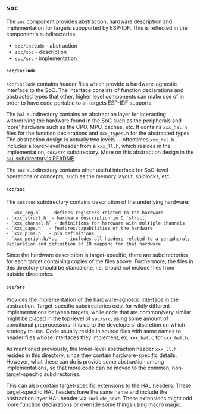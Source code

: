 ## `soc` ##

The `soc` component provides abstraction, hardware description and implementation for targets suppported by ESP-IDF. This is reflected in
the component's subdirectories:

- `soc/include` - abstraction
- `soc/soc` - description
- `soc/src` - implementation

#### `soc/include` ####

`soc/include` contains header files which provide a hardware-agnostic interface to the SoC. The interface consists of
function declarations and abstracted types that other, higher level components can make use of in order to have code portable to 
all targets ESP-IDF supports.

The `hal` subdirectory contains an abstraction layer for interacting with/driving the hardware found in the SoC such as the peripherals 
and 'core' hardware such as the CPU, MPU, caches, etc. It contains `xxx_hal.h` files for the function declarations and `xxx_types.h` for the abstracted types.
The abstraction design is actually two levels -- oftentimes `xxx_hal.h` includes a lower-level header from a
`xxx_ll.h`, which resides in the implementation, `soc/src` subdirectory. More on this abstraction design in the [`hal` subdirectory's README](include/hal/readme.md).

The `soc` subdirectory contains other useful interface for SoC-level operations or concepts, such as the memory layout, spinlocks, etc.

#### `soc/soc` ####

The `soc/soc` subdirectory contains description of the underlying hardware:

    - `xxx_reg.h`   - defines registers related to the hardware
    - `xxx_struct.h` - hardware description in C `struct`
    - `xxx_channel.h` - definitions for hardware with multiple channels
    - `xxx_caps.h`  - features/capabilities of the hardware
    - `xxx_pins.h`  - pin definitions
    - `xxx_periph.h/*.c`  - includes all headers related to a peripheral; declaration and definition of IO mapping for that hardware

Since the hardware description is target-specific, there are subdirectories for each target containing copies of the files above.
Furthermore, the files in this directory should be standalone, i.e. should not include files from outside directories.

#### `soc/src` ####

Provides the implementation of the hardware-agnostic interface in the abstraction. Target-specific subdirectories exist for wildly different implementations between targets; while code that are common/very similar might be placed in the top-level of `soc/src`, using some amount of conditional preprocessors. It is up to the developers' discretion on which strategy to use. Code usually reside in source files with same names to header files whose interfaces they implement, ex. `xxx_hal.c` for `xxx_hal.h`.

As mentioned previously, the lower-level abstraction header `xxx_ll.h` resides in this directory, since they contain hardware-specific details.
However, what these can do is provide some abstraction among implementations, so that more code can be moved to the common, non-target-specific subdirectories.

This can also contain target-specific extensions to the HAL headers. These target-specific HAL headers have the same name and include the abstraction layer HAL header via `include_next`. These extensions might add more function declarations or override some things using macro magic.